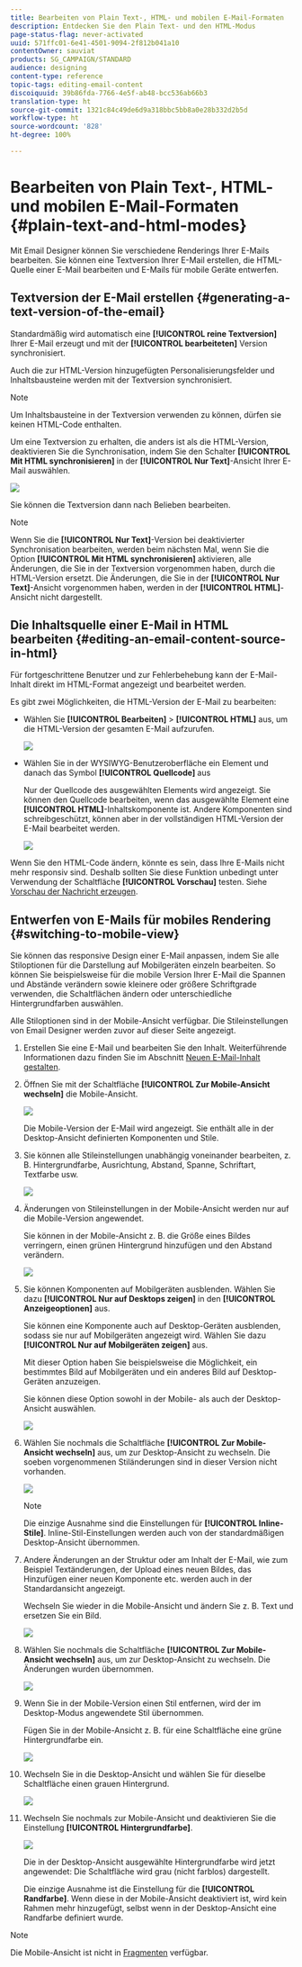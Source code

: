 ```yaml
---
title: Bearbeiten von Plain Text-, HTML- und mobilen E-Mail-Formaten
description: Entdecken Sie den Plain Text- und den HTML-Modus
page-status-flag: never-activated
uuid: 571ffc01-6e41-4501-9094-2f812b041a10
contentOwner: sauviat
products: SG_CAMPAIGN/STANDARD
audience: designing
content-type: reference
topic-tags: editing-email-content
discoiquuid: 39b86fda-7766-4e5f-ab48-bcc536ab66b3
translation-type: ht
source-git-commit: 1321c84c49de6d9a318bbc5bb8a0e28b332d2b5d
workflow-type: ht
source-wordcount: '828'
ht-degree: 100%

---
```



# Bearbeiten von Plain Text-, HTML- und mobilen E-Mail-Formaten {#plain-text-and-html-modes}

Mit Email Designer können Sie verschiedene Renderings Ihrer E-Mails bearbeiten. Sie können eine Textversion Ihrer E-Mail erstellen, die HTML-Quelle einer E-Mail bearbeiten und E-Mails für mobile Geräte entwerfen.

## Textversion der E-Mail erstellen {#generating-a-text-version-of-the-email}

Standardmäßig wird automatisch eine **[!UICONTROL reine Textversion]** Ihrer E-Mail erzeugt und mit der **[!UICONTROL bearbeiteten]** Version synchronisiert.

Auch die zur HTML-Version hinzugefügten Personalisierungsfelder und Inhaltsbausteine werden mit der Textversion synchronisiert.

>[!NOTE]
>
>Um Inhaltsbausteine in der Textversion verwenden zu können, dürfen sie keinen HTML-Code enthalten.

Um eine Textversion zu erhalten, die anders ist als die HTML-Version, deaktivieren Sie die Synchronisation, indem Sie den Schalter **[!UICONTROL Mit HTML synchronisieren]** in der **[!UICONTROL Nur Text]**-Ansicht Ihrer E-Mail auswählen.

![](assets/email_designer_textversion.png)

Sie können die Textversion dann nach Belieben bearbeiten.

>[!NOTE]
>
>Wenn Sie die **[!UICONTROL Nur Text]**-Version bei deaktivierter Synchronisation bearbeiten, werden beim nächsten Mal, wenn Sie die Option **[!UICONTROL Mit HTML synchronisieren]** aktivieren, alle Änderungen, die Sie in der Textversion vorgenommen haben, durch die HTML-Version ersetzt. Die Änderungen, die Sie in der **[!UICONTROL Nur Text]**-Ansicht vorgenommen haben, werden in der **[!UICONTROL HTML]**-Ansicht nicht dargestellt.

## Die Inhaltsquelle einer E-Mail in HTML bearbeiten {#editing-an-email-content-source-in-html}

Für fortgeschrittene Benutzer und zur Fehlerbehebung kann der E-Mail-Inhalt direkt im HTML-Format angezeigt und bearbeitet werden.

Es gibt zwei Möglichkeiten, die HTML-Version der E-Mail zu bearbeiten:

* Wählen Sie **[!UICONTROL Bearbeiten]** > **[!UICONTROL HTML]** aus, um die HTML-Version der gesamten E-Mail aufzurufen.

   ![](assets/email_designer_html1.png)

* Wählen Sie in der WYSIWYG-Benutzeroberfläche ein Element und danach das Symbol **[!UICONTROL Quellcode]** aus

   Nur der Quellcode des ausgewählten Elements wird angezeigt. Sie können den Quellcode bearbeiten, wenn das ausgewählte Element eine **[!UICONTROL HTML]**-Inhaltskomponente ist. Andere Komponenten sind schreibgeschützt, können aber in der vollständigen HTML-Version der E-Mail bearbeitet werden.

   ![](assets/email_designer_html2.png)

Wenn Sie den HTML-Code ändern, könnte es sein, dass Ihre E-Mails nicht mehr responsiv sind. Deshalb sollten Sie diese Funktion unbedingt unter Verwendung der Schaltfläche **[!UICONTROL Vorschau]** testen. Siehe [Vorschau der Nachricht erzeugen](../../sending/using/previewing-messages.md).

## Entwerfen von E-Mails für mobiles Rendering {#switching-to-mobile-view}

Sie können das responsive Design einer E-Mail anpassen, indem Sie alle Stiloptionen für die Darstellung auf Mobilgeräten einzeln bearbeiten. So können Sie beispielsweise für die mobile Version Ihrer E-Mail die Spannen und Abstände verändern sowie kleinere oder größere Schriftgrade verwenden, die Schaltflächen ändern oder unterschiedliche Hintergrundfarben auswählen.

Alle Stiloptionen sind in der Mobile-Ansicht verfügbar. Die Stileinstellungen von Email Designer werden zuvor auf dieser Seite angezeigt.

1. Erstellen Sie eine E-Mail und bearbeiten Sie den Inhalt. Weiterführende Informationen dazu finden Sie im Abschnitt [Neuen E-Mail-Inhalt gestalten](../../designing/using/designing-from-scratch.md#designing-an-email-content-from-scratch).
1. Öffnen Sie mit der Schaltfläche **[!UICONTROL Zur Mobile-Ansicht wechseln]** die Mobile-Ansicht.

   ![](assets/email_designer_mobile_view_switch.png)

   Die Mobile-Version der E-Mail wird angezeigt. Sie enthält alle in der Desktop-Ansicht definierten Komponenten und Stile.

1. Sie können alle Stileinstellungen unabhängig voneinander bearbeiten, z. B. Hintergrundfarbe, Ausrichtung, Abstand, Spanne, Schriftart, Textfarbe usw.

   ![](assets/email_designer_mobile_view.png)

1. Änderungen von Stileinstellungen in der Mobile-Ansicht werden nur auf die Mobile-Version angewendet.

   Sie können in der Mobile-Ansicht z. B. die Größe eines Bildes verringern, einen grünen Hintergrund hinzufügen und den Abstand verändern.

   ![](assets/email_designer_mobile_view_change.png)

1. Sie können Komponenten auf Mobilgeräten ausblenden. Wählen Sie dazu **[!UICONTROL Nur auf Desktops zeigen]** in den **[!UICONTROL Anzeigeoptionen]** aus.

   Sie können eine Komponente auch auf Desktop-Geräten ausblenden, sodass sie nur auf Mobilgeräten angezeigt wird. Wählen Sie dazu **[!UICONTROL Nur auf Mobilgeräten zeigen]** aus.

   Mit dieser Option haben Sie beispielsweise die Möglichkeit, ein bestimmtes Bild auf Mobilgeräten und ein anderes Bild auf Desktop-Geräten anzuzeigen.

   Sie können diese Option sowohl in der Mobile- als auch der Desktop-Ansicht auswählen.

   ![](assets/email_designer_mobile_hide.png)

1. Wählen Sie nochmals die Schaltfläche **[!UICONTROL Zur Mobile-Ansicht wechseln]** aus, um zur Desktop-Ansicht zu wechseln. Die soeben vorgenommenen Stiländerungen sind in dieser Version nicht vorhanden.

   ![](assets/email_designer_mobile_view_desktop_no-change.png)

   >[!NOTE]
   >
   >Die einzige Ausnahme sind die Einstellungen für **[!UICONTROL Inline-Stile]**. Inline-Stil-Einstellungen werden auch von der standardmäßigen Desktop-Ansicht übernommen.

1. Andere Änderungen an der Struktur oder am Inhalt der E-Mail, wie zum Beispiel Textänderungen, der Upload eines neuen Bildes, das Hinzufügen einer neuen Komponente etc. werden auch in der Standardansicht angezeigt.

   Wechseln Sie wieder in die Mobile-Ansicht und ändern Sie z. B. Text und ersetzen Sie ein Bild.

   ![](assets/email_designer_mobile_view_change_content.png)

1. Wählen Sie nochmals die Schaltfläche **[!UICONTROL Zur Mobile-Ansicht wechseln]** aus, um zur Desktop-Ansicht zu wechseln. Die Änderungen wurden übernommen.

   ![](assets/email_designer_mobile_view_desktop_content-change.png)

1. Wenn Sie in der Mobile-Version einen Stil entfernen, wird der im Desktop-Modus angewendete Stil übernommen.

   Fügen Sie in der Mobile-Ansicht z. B. für eine Schaltfläche eine grüne Hintergrundfarbe ein.

   ![](assets/email_designer_mobile_view_background_mobile.png)

1. Wechseln Sie in die Desktop-Ansicht und wählen Sie für dieselbe Schaltfläche einen grauen Hintergrund.

   ![](assets/email_designer_mobile_view_background_desktop.png)

1. Wechseln Sie nochmals zur Mobile-Ansicht und deaktivieren Sie die Einstellung **[!UICONTROL Hintergrundfarbe]**.

   ![](assets/email_designer_mobile_view_background_mobile_disabled.png)

   Die in der Desktop-Ansicht ausgewählte Hintergrundfarbe wird jetzt angewendet: Die Schaltfläche wird grau (nicht farblos) dargestellt.

   Die einzige Ausnahme ist die Einstellung für die **[!UICONTROL Randfarbe]**. Wenn diese in der Mobile-Ansicht deaktiviert ist, wird kein Rahmen mehr hinzugefügt, selbst wenn in der Desktop-Ansicht eine Randfarbe definiert wurde.

>[!NOTE]
>
>Die Mobile-Ansicht ist nicht in [Fragmenten](../../designing/using/using-reusable-content.md#about-fragments) verfügbar.

